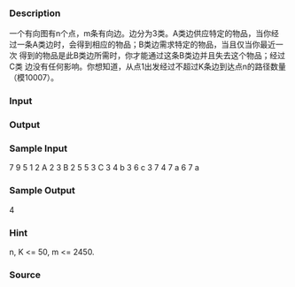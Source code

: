 
### Description
一个有向图有n个点，m条有向边。边分为3类。A类边供应特定的物品，当你经
过一条A类边时，会得到相应的物品；B类边需求特定的物品，当且仅当你最近一次
得到的物品是此B类边所需时，你才能通过这条B类边并且失去这个物品；经过C类
边没有任何影响。你想知道，从点1出发经过不超过K条边到达点n的路径数量（模10007）。 
 
### Input

### Output

### Sample Input
7 9 5 
1 2 A 
2 3 B 
2 5 
5 3 C 
3 4 b 
3 6 c 
3 7 
4 7 a 
6 7 a 
### Sample Output
4
### Hint

n, K <= 50, m <= 2450. 
### Source
